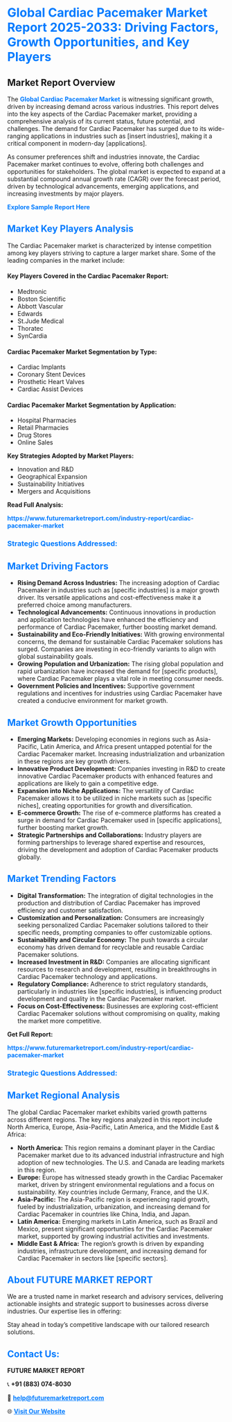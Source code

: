 <h1 style="color: #007BFF;">Global Cardiac Pacemaker Market Report 2025-2033: Driving Factors, Growth Opportunities, and Key Players</h1>

<section id="overview">
<h2>Market Report Overview</h2>
<p>The <a href="https://www.futuremarketreport.com/industry-report/cardiac-pacemaker-market" style="color: #007BFF; text-decoration: none;"><strong>Global Cardiac Pacemaker Market</strong></a> is witnessing significant growth, driven by increasing demand across various industries. This report delves into the key aspects of the Cardiac Pacemaker market, providing a comprehensive analysis of its current status, future potential, and challenges. The demand for Cardiac Pacemaker has surged due to its wide-ranging applications in industries such as [insert industries], making it a critical component in modern-day [applications].</p>
<p>As consumer preferences shift and industries innovate, the Cardiac Pacemaker market continues to evolve, offering both challenges and opportunities for stakeholders. The global market is expected to expand at a substantial compound annual growth rate (CAGR) over the forecast period, driven by technological advancements, emerging applications, and increasing investments by major players.</p>
</section>

<section id="overview">
<p><a href="https://www.futuremarketreport.com/request-sample/reportId=34094" style="color: #007BFF; text-decoration: none;"><strong>Explore Sample Report Here</strong></a></p>
</section>

<section id="key-players">
<h2 style="color: #007BFF;">Market Key Players Analysis</h2>
<p>The Cardiac Pacemaker market is characterized by intense competition among key players striving to capture a larger market share. Some of the leading companies in the market include:</p>
<h4>Key Players Covered in the Cardiac Pacemaker Report:</h4>
<ul><li>Medtronic</li><li>Boston Scientific</li><li>Abbott Vascular</li><li>Edwards</li><li>St.Jude Medical</li><li>Thoratec</li><li>SynCardia</li></ul>
<h4>Cardiac Pacemaker Market Segmentation by Type:</h4>
<ul><li>Cardiac Implants</li><li>Coronary Stent Devices</li><li>Prosthetic Heart Valves</li><li>Cardiac Assist Devices</li></ul>

<h4>Cardiac Pacemaker Market Segmentation by Application:</h4>
<ul><li>Hospital Pharmacies</li><li>Retail Pharmacies</li><li>Drug Stores</li><li>Online Sales</li></ul>
<p><strong>Key Strategies Adopted by Market Players:</strong></p>
<ul>
<li>Innovation and R&D</li>
<li>Geographical Expansion</li>
<li>Sustainability Initiatives</li>
<li>Mergers and Acquisitions</li>
</ul>
</section>

<section>
<p><strong>Read Full Analysis: </strong></p><a href="https://www.futuremarketreport.com/industry-report/cardiac-pacemaker-market" style="color: #007BFF; text-decoration: none;"><strong>https://www.futuremarketreport.com/industry-report/cardiac-pacemaker-market</strong></a>
<h3 style="color: #007BFF;">Strategic Questions Addressed:</h3>
</section>

<section id="driving-factors">
<h2 style="color: #007BFF;">Market Driving Factors</h2>
<ul>
<li><strong>Rising Demand Across Industries:</strong> The increasing adoption of Cardiac Pacemaker in industries such as [specific industries] is a major growth driver. Its versatile applications and cost-effectiveness make it a preferred choice among manufacturers.</li>
<li><strong>Technological Advancements:</strong> Continuous innovations in production and application technologies have enhanced the efficiency and performance of Cardiac Pacemaker, further boosting market demand.</li>
<li><strong>Sustainability and Eco-Friendly Initiatives:</strong> With growing environmental concerns, the demand for sustainable Cardiac Pacemaker solutions has surged. Companies are investing in eco-friendly variants to align with global sustainability goals.</li>
<li><strong>Growing Population and Urbanization:</strong> The rising global population and rapid urbanization have increased the demand for [specific products], where Cardiac Pacemaker plays a vital role in meeting consumer needs.</li>
<li><strong>Government Policies and Incentives:</strong> Supportive government regulations and incentives for industries using Cardiac Pacemaker have created a conducive environment for market growth.</li>
</ul>
</section>

<section id="growth-opportunities">
<h2 style="color: #007BFF;">Market Growth Opportunities</h2>
<ul>
<li><strong>Emerging Markets:</strong> Developing economies in regions such as Asia-Pacific, Latin America, and Africa present untapped potential for the Cardiac Pacemaker market. Increasing industrialization and urbanization in these regions are key growth drivers.</li>
<li><strong>Innovative Product Development:</strong> Companies investing in R&D to create innovative Cardiac Pacemaker products with enhanced features and applications are likely to gain a competitive edge.</li>
<li><strong>Expansion into Niche Applications:</strong> The versatility of Cardiac Pacemaker allows it to be utilized in niche markets such as [specific niches], creating opportunities for growth and diversification.</li>
<li><strong>E-commerce Growth:</strong> The rise of e-commerce platforms has created a surge in demand for Cardiac Pacemaker used in [specific applications], further boosting market growth.</li>
<li><strong>Strategic Partnerships and Collaborations:</strong> Industry players are forming partnerships to leverage shared expertise and resources, driving the development and adoption of Cardiac Pacemaker products globally.</li>
</ul>
</section>

<section id="trending-factors">
<h2 style="color: #007BFF;">Market Trending Factors</h2>
<ul>
<li><strong>Digital Transformation:</strong> The integration of digital technologies in the production and distribution of Cardiac Pacemaker has improved efficiency and customer satisfaction.</li>
<li><strong>Customization and Personalization:</strong> Consumers are increasingly seeking personalized Cardiac Pacemaker solutions tailored to their specific needs, prompting companies to offer customizable options.</li>
<li><strong>Sustainability and Circular Economy:</strong> The push towards a circular economy has driven demand for recyclable and reusable Cardiac Pacemaker solutions.</li>
<li><strong>Increased Investment in R&D:</strong> Companies are allocating significant resources to research and development, resulting in breakthroughs in Cardiac Pacemaker technology and applications.</li>
<li><strong>Regulatory Compliance:</strong> Adherence to strict regulatory standards, particularly in industries like [specific industries], is influencing product development and quality in the Cardiac Pacemaker market.</li>
<li><strong>Focus on Cost-Effectiveness:</strong> Businesses are exploring cost-efficient Cardiac Pacemaker solutions without compromising on quality, making the market more competitive.</li>
</ul>
</section>

<section>
<p><strong>Get Full Report: </strong></p><a href="https://www.futuremarketreport.com/industry-report/cardiac-pacemaker-market" style="color: #007BFF; text-decoration: none;"><strong>https://www.futuremarketreport.com/industry-report/cardiac-pacemaker-market</strong></a>
<h3 style="color: #007BFF;">Strategic Questions Addressed:</h3>
</section>


<section id="regional-analysis">
<h2 style="color: #007BFF;">Market Regional Analysis</h2>
<p>The global Cardiac Pacemaker market exhibits varied growth patterns across different regions. The key regions analyzed in this report include North America, Europe, Asia-Pacific, Latin America, and the Middle East & Africa:</p>
<ul>
<li><strong>North America:</strong> This region remains a dominant player in the Cardiac Pacemaker market due to its advanced industrial infrastructure and high adoption of new technologies. The U.S. and Canada are leading markets in this region.</li>
<li><strong>Europe:</strong> Europe has witnessed steady growth in the Cardiac Pacemaker market, driven by stringent environmental regulations and a focus on sustainability. Key countries include Germany, France, and the U.K.</li>
<li><strong>Asia-Pacific:</strong> The Asia-Pacific region is experiencing rapid growth, fueled by industrialization, urbanization, and increasing demand for Cardiac Pacemaker in countries like China, India, and Japan.</li>
<li><strong>Latin America:</strong> Emerging markets in Latin America, such as Brazil and Mexico, present significant opportunities for the Cardiac Pacemaker market, supported by growing industrial activities and investments.</li>
<li><strong>Middle East & Africa:</strong> The region’s growth is driven by expanding industries, infrastructure development, and increasing demand for Cardiac Pacemaker in sectors like [specific sectors].</li>
</ul>
</section>

<footer>
<h2 style="color: #007BFF;">About FUTURE MARKET REPORT</h2>
<p>We are a trusted name in market research and advisory services, delivering actionable insights and strategic support to businesses across diverse industries. Our expertise lies in offering:</p>

<p>Stay ahead in today’s competitive landscape with our tailored research solutions.</p>

<h2 style="color: #007BFF;">Contact Us:</h2>
<p><strong>FUTURE MARKET REPORT</strong></p>
<p>📞 <strong>+91 (883) 074-8030</strong></p>
<p>📧 <strong><a href="mailto:help@futuremarketreport.com" style="color: #007BFF;">help@futuremarketreport.com</a></strong></p>
<p>🌐 <strong><a href="https://www.futuremarketreport.com/" style="color: #007BFF;">Visit Our Website</a></strong></p>
</footer>